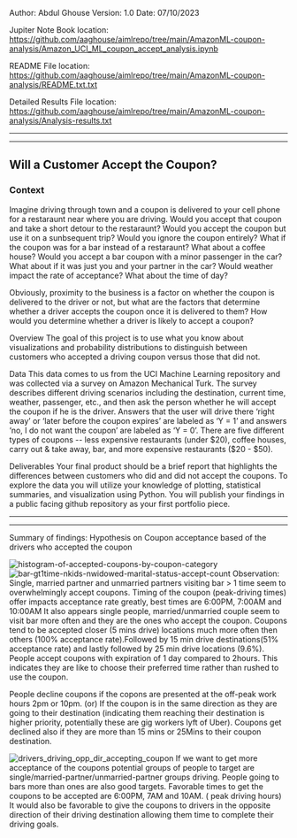 Author: Abdul Ghouse
Version: 1.0
Date: 07/10/2023

Jupiter Note Book location:
https://github.com/aaghouse/aimlrepo/tree/main/AmazonML-coupon-analysis/Amazon_UCI_ML_coupon_accept_analysis.ipynb 

README File location:
https://github.com/aaghouse/aimlrepo/tree/main/AmazonML-coupon-analysis/README.txt.txt

Detailed Results File location:
https://github.com/aaghouse/aimlrepo/tree/main/AmazonML-coupon-analysis/Analysis-results.txt

---------------------------------------------------------------------------------------------------------------------------------------
---------------------------------------------------------------------------------------------------------------------------------------

## Will a Customer Accept the Coupon?
### Context
Imagine driving through town and a coupon is delivered to your cell phone for a restaraunt near where you are driving. Would you accept that coupon and take a short detour to the restaraunt? Would you accept the coupon but use it on a sunbsequent trip? Would you ignore the coupon entirely? What if the coupon was for a bar instead of a restaraunt? What about a coffee house? Would you accept a bar coupon with a minor passenger in the car? What about if it was just you and your partner in the car? Would weather impact the rate of acceptance? What about the time of day?

Obviously, proximity to the business is a factor on whether the coupon is delivered to the driver or not, but what are the factors that determine whether a driver accepts the coupon once it is delivered to them? How would you determine whether a driver is likely to accept a coupon?

Overview
The goal of this project is to use what you know about visualizations and probability distributions to distinguish between customers who accepted a driving coupon versus those that did not.

Data
This data comes to us from the UCI Machine Learning repository and was collected via a survey on Amazon Mechanical Turk. The survey describes different driving scenarios including the destination, current time, weather, passenger, etc., and then ask the person whether he will accept the coupon if he is the driver. Answers that the user will drive there ‘right away’ or ‘later before the coupon expires’ are labeled as ‘Y = 1’ and answers ‘no, I do not want the coupon’ are labeled as ‘Y = 0’. There are five different types of coupons -- less expensive restaurants (under $20), coffee houses, carry out & take away, bar, and more expensive restaurants ($20 - $50).

Deliverables
Your final product should be a brief report that highlights the differences between customers who did and did not accept the coupons. To explore the data you will utilize your knowledge of plotting, statistical summaries, and visualization using Python. You will publish your findings in a public facing github repository as your first portfolio piece.

---------------------------------------------------------------------------------------------------------------------------------------
---------------------------------------------------------------------------------------------------------------------------------------
Summary of findings: Hypothesis on Coupon acceptance based of the drivers who accepted the coupon
>>>>>>>>>>>>>>>>>>>>>>>>>>>>>>>>>>>>>>>>>>>>>>>>>>>>>>>>>>>>>>>>>>>>>>>>>>>>>>>>>>>>>>>>>>>>>>>>>>>>>>>>>>>>>>>>>>>>>>>>>>>>>>>>>>>>>>>
![histogram-of-accepted-coupons-by-coupon-category](https://github.com/aaghouse/aimlrepo/assets/90729963/a04b917b-8fb5-417c-9e50-d2f40aeac8e8)
![bar-gt1time-nkids-nwidowed-marital-status-accept-count](https://github.com/aaghouse/aimlrepo/assets/90729963/c61d5ab9-0152-401a-8afa-c366d3f65cf5)
Observation:
Single, married partner and unmarried partners visiting bar > 1 time seem to overwhelmingly accept coupons.
Timing of the coupon (peak-driving times) offer impacts acceptance rate greatly, best times are 6:00PM, 7:00AM and 10:00AM
It also appears single people, married/unmarried couple seem to visit bar more often and they are the ones who accept the coupon.
Coupons tend to be accepted closer (5 mins drive) locations much more often
then others (100% acceptance rate).Followed by 15 min drive destinations(51%
acceptance rate) and lastly followed by 25 min drive locations (9.6%).
People accept coupons with expiration of 1 day compared to 2hours. This
indicates they are like to choose their preferred time rather than rushed to use
the coupon.

People decline coupons if the copons are presented at the off-peak work hours
2pm or 10pm. (or) If the coupon is in the same direction as they are going to
their destination (indicating them reaching their destination is higher
priority, potentially these are gig workers lyft of Uber). Coupons get
declined also if they are more than 15 mins or 25Mins to their coupon destination.

![drivers_driving_opp_dir_accepting_coupon](https://github.com/aaghouse/aimlrepo/assets/90729963/9e12ab98-0a1f-4273-ac2d-dc6dd07ee695)
If we want to get more acceptance of the coupons potential groups of people
to target are single/married-partner/unmarried-partner groups driving.
People going to bars more than ones are also good targets. Favorable times to
get the coupons to be accepted are 6:00PM, 7AM and 10AM. ( peak driving hours)
It would also be favorable to give the coupons to drivers in the opposite
direction of their driving destination allowing them time to complete their
driving goals.
>>>>>>>>>>>>>>>>>>>>>>>>>>>>>>>>>>>>>>>>>>>>>>>>>>>>>>>>>>>>>>>>>>>>>>>>>>>>>>>>>>>>>>>>>>>>>>>>>>>>>>>>>>>>>>>>>>>>>>>>>>>>>>>>>>>>>>>

